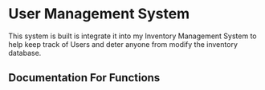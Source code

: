 # User Management System
This system is built is integrate it into my Inventory Management System to help keep track of Users and deter anyone from modify the inventory database.

## Documentation For Functions
